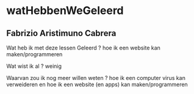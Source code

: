 # watHebbenWeGeleerd
## Fabrizio Aristimuno Cabrera
Wat heb ik met deze lessen Geleerd ?
hoe ik een website kan maken/programmeren

Wat wist ik al ?
weinig 

Waarvan zou ik nog meer willen weten ?
hoe ik een computer virus kan verweideren en hoe ik een website (en apps) kan maken/programmeren
